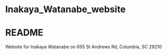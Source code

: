 # Inakaya_Watanabe_website
<h1>README</h1>
<p>Website for Inakaya Watanabe on 655 St Andrews Rd, Columbia, SC 29210</p>
